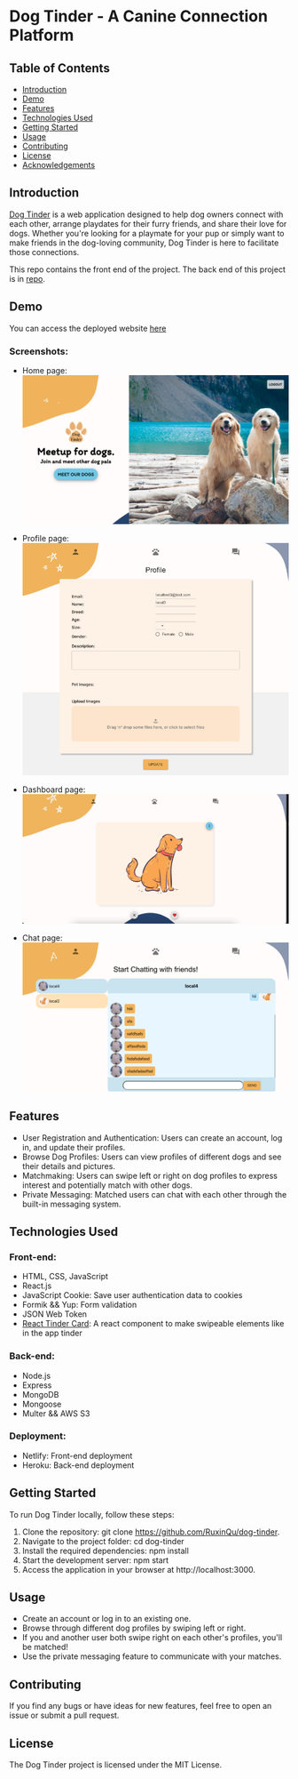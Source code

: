 # Dog Tinder - A Canine Connection Platform

## Table of Contents

- [Introduction](#introduction)
- [Demo](#demo)
- [Features](#features)
- [Technologies Used](#technologies-used)
- [Getting Started](#getting-started)
- [Usage](#usage)
- [Contributing](#contributing)
- [License](#license)
- [Acknowledgements](#acknowledgements)

## Introduction

[Dog Tinder](https://dog-tinder-rq.netlify.app) is a web application designed to help dog owners connect with each other, arrange playdates for their furry friends, and share their love for dogs. Whether you're looking for a playmate for your pup or simply want to make friends in the dog-loving community, Dog Tinder is here to facilitate those connections.

This repo contains the front end of the project. The back end of this project is in [repo](https://github.com/RuxinQu/dog-tinder-backend).

## Demo

You can access the deployed website [here](https://dog-tinder-rq.netlify.app)

### Screenshots:

- Home page:
  ![home-page](./assets/home.png)
- Profile page:
  ![profile](./assets/profile.png)
- Dashboard page:
  ![dashboard](./assets/dashboard.png)

- Chat page:
  ![chat](./assets/chat.png)

## Features

- User Registration and Authentication: Users can create an account, log in, and update their profiles.
- Browse Dog Profiles: Users can view profiles of different dogs and see their details and pictures.
- Matchmaking: Users can swipe left or right on dog profiles to express interest and potentially match with other dogs.
- Private Messaging: Matched users can chat with each other through the built-in messaging system.

## Technologies Used

### Front-end:

- HTML, CSS, JavaScript
- React.js
- JavaScript Cookie: Save user authentication data to cookies
- Formik && Yup: Form validation
- JSON Web Token
- [React Tinder Card](https://www.npmjs.com/package/react-tinder-card): A react component to make swipeable elements like in the app tinder

### Back-end:

- Node.js
- Express
- MongoDB
- Mongoose
- Multer && AWS S3

### Deployment:

- Netlify: Front-end deployment
- Heroku: Back-end deployment

## Getting Started

To run Dog Tinder locally, follow these steps:

1. Clone the repository: git clone https://github.com/RuxinQu/dog-tinder.
2. Navigate to the project folder: cd dog-tinder
3. Install the required dependencies: npm install
4. Start the development server: npm start
5. Access the application in your browser at http://localhost:3000.

## Usage

- Create an account or log in to an existing one.
- Browse through different dog profiles by swiping left or right.
- If you and another user both swipe right on each other's profiles, you'll be matched!
- Use the private messaging feature to communicate with your matches.

## Contributing

If you find any bugs or have ideas for new features, feel free to open an issue or submit a pull request.

## License

The Dog Tinder project is licensed under the MIT License.
